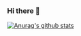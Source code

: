 ### Hi there 👋

[![Anurag's github stats](https://github-readme-stats.vercel.app/api/?username=lucaslgr&repo=lucaslgr)](https://github.com/anuraghazra/github-readme-stats)

<!--
**lucaslgr/lucaslgr** is a ✨ _special_ ✨ repository because its `README.md` (this file) appears on your GitHub profile.




Here are some ideas to get you started:

- 🔭 I’m currently working on ...
- 🌱 I’m currently learning ...
- 👯 I’m looking to collaborate on ...
- 🤔 I’m looking for help with ...
- 💬 Ask me about ...
- 📫 How to reach me: ...
- 😄 Pronouns: ...
- ⚡ Fun fact: ...
-->
